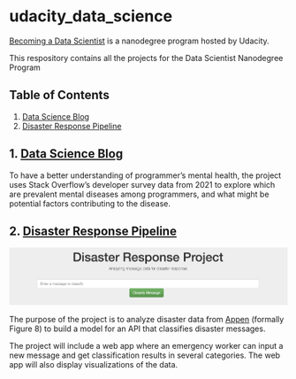 # udacity_data_science

[Becoming a Data Scientist](https://www.udacity.com/course/data-scientist-nanodegree--nd025) is a nanodegree program hosted by Udacity.

This respository contains all the projects for the Data Scientist Nanodegree Program

## Table of Contents

1. [Data Science Blog](#project1)
2. [Disaster Response Pipeline](#project2)


## 1. [Data Science Blog](https://github.com/keithpink/udacity_data_science/tree/main/Data_Science_Blog)<a name="project1"></a>

To have a better understanding of programmer’s mental health, the project uses Stack Overflow’s developer survey data from 2021 to explore which are prevalent mental diseases among programmers, and what might be potential factors contributing to the disease.

## 2. [Disaster Response Pipeline](https://github.com/keithpink/udacity_data_science/tree/main/disaster_response_pipeline_project)<a name="project2"></a>

![overview1](https://github.com/keithpink/udacity_data_science/blob/main/disaster_response_pipeline_project/sceenshot/overview.png)

The purpose of the project is to analyze disaster data from [Appen](https://appen.com/) (formally Figure 8) to build a model for an API that classifies disaster messages.

The project will include a web app where an emergency worker can input a new message and get classification results in several categories. The web app will also display visualizations of the data.